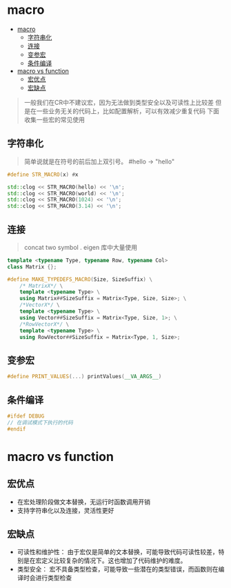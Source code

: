 # macro

- [macro](#macro)
  - [字符串化](#字符串化)
  - [连接](#连接)
  - [变参宏](#变参宏)
  - [条件编译](#条件编译)
- [macro vs function](#macro-vs-function)
  - [宏优点](#宏优点)
  - [宏缺点](#宏缺点)


> 一般我们在CR中不建议宏，因为无法做到类型安全以及可读性上比较差
> 但是在一些业务无关的代码上，比如配置解析，可以有效减少重复代码 
> 下面收集一些宏的常见使用 

## 字符串化

> 简单说就是在符号的前后加上双引号。 #hello -> "hello"

```cpp
#define STR_MACRO(x) #x

std::clog << STR_MACRO(hello) << '\n';
std::clog << STR_MACRO(world) << '\n';
std::clog << STR_MACRO(1024) << '\n';
std::clog << STR_MACRO(3.14) << '\n';
```

## 连接

> concat two symbol . eigen 库中大量使用 

```cpp
template <typename Type, typename Row, typename Col>
class Matrix {};

#define MAKE_TYPEDEFS_MACRO(Size, SizeSuffix) \
    /* MatrixX*/ \
    template <typename Type> \
    using Matrix##SizeSuffix = Matrix<Type, Size, Size>; \
    /*VectorX*/ \
    template <typename Type> \
    using Vector##SizeSuffix = Matrix<Type, Size, 1>; \
    /*RowVectorX*/ \
    template <typename Type> \
    using RowVector##SizeSuffix = Matrix<Type, 1, Size>;
```

## 变参宏

```cpp
#define PRINT_VALUES(...) printValues(__VA_ARGS__)
```

## 条件编译

```cpp
#ifdef DEBUG
// 在调试模式下执行的代码
#endif
```

# macro vs function 

## 宏优点

- 在宏处理阶段做文本替换，无运行时函数调用开销 
- 支持字符串化以及连接，灵活性更好 

## 宏缺点 

- 可读性和维护性： 由于宏仅是简单的文本替换，可能导致代码可读性较差，特别是在宏定义比较复杂的情况下。这也增加了代码维护的难度。
- 类型安全： 宏不具备类型检查，可能导致一些潜在的类型错误，而函数则在编译时会进行类型检查